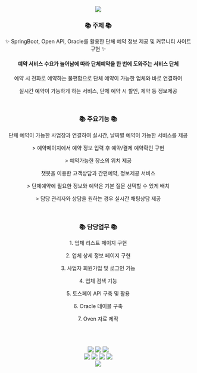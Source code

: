 <div align=center>
 <img src="https://capsule-render.vercel.app/api?type=venom&color=auto&height=300&section=header&text=Floritz%20&fontSize=90" />
</div>
<div align=center>
 <h3>📚 주제 📚</h3>
 <p>✨ SpringBoot, Open API, Oracle를 활용한 단체 예약 정보 제공 및 커뮤니티 사이트 구현 ✨</p>
</div>
<div align=center>
<h4>예약 서비스 수요가 늘어남에 따라 단체예약을 한 번에 도와주는 서비스 단체</h5>
 <p>예약 시 전화로 예약하는 불편함으로 단체 예약이 가능한 업체와 바로 연결하여</p>
 <p>실시간 예약이 가능하게 하는 서비스, 단체 예약 시 할인, 제약 등 정보제공</p>
</div>
<br>
<div align=center>
 <h3>📚 주요기능 📚</h3>
<p>단체 예약이 가능한 사업장과 연결하여 실시간, 날짜별 예약이 가능한 서비스를 제공</p>
 <p>&gt; 예약페이지에서 예약 정보 입력 후 예약/결제 예약확인 구현</p>
 <p>&gt; 예약가능한 장소의 위치 제공</p>
<p> 챗봇을 이용한 고객상담과 간편예약, 정보제공 서비스</p>
<p>&gt; 단체예약에 필요한 정보와 예약은 기본 질문 선택할 수 있게 배치</p>
<p>&gt; 담당 관리자와 상담을 원하는 경우 실시간 채팅상담 제공</p>
</div>
<br>
<div align=center>
  <h3>📚 담당업무 📚</h3>
<p>1. 업체 리스트 페이지 구현</p>
<p>2. 업체 상세 정보 페이지 구현</p>
<p>3. 사업자 회원가입 및 로그인 기능</p>
<p>4. 업체 검색 기능</p>
<p>5. 토스페이 API 구축 및 활용</p>
<p>6. Oracle 테이블 구축</p>
<p>7. Oven 자료 제작</p>
</div>
<br>
<br>
<br>
<div align=center>
 <img src="https://img.shields.io/badge/Java-007396?style=flat&logo=Conda-Forge&logoColor=white" />
 <img src="https://img.shields.io/badge/Oracle%20SQL-F80000?style=flat&logo=Oracle&logoColor=white" />
 <img src="https://img.shields.io/badge/Mybatis-000000?style=flat&logo=Fluentd&logoColor=white" />
 <br>
 <img src="https://img.shields.io/badge/Tomcat-F8DC75?style=flat&logo=ApacheTomcat&logoColor=white" />
 <img src="https://img.shields.io/badge/jQuery-0769AD?style=flat&logo=jQuery&logoColor=white" />
 <img src="https://img.shields.io/badge/SpringBoot-6DB33F?style=flat&logo=springboot&logoColor=white" />
 <img src="https://img.shields.io/badge/gradle-02303A?style=flat&logo=gradle&logoColor=white"/>
 <br>
 <img src="https://img.shields.io/badge/sourcetree-0052CC?style=flat&logo=sourcetree&logoColor=white"/>
</div>


